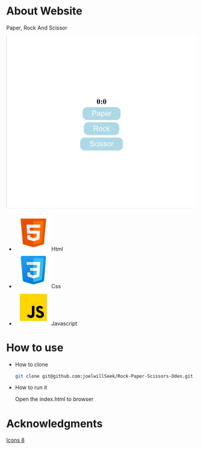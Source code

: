 <h1>About Website</h1>
<p>Paper, Rock And Scissor</p>
<img src="demo.png">
<ul>
<li> <img src="htmlicons.svg">Html</li>
<li> <img src="css.svg">Css</li>
<li> <img src="js.svg">Javascript </li>
</ul>
<h1> How to use </h1>
<ul>
<li>How to clone</li>

```bash
git clone git@github.com:joelwillSeek/Rock-Paper-Scissors-Oden.git
```

<li>How to run it</li>
<p>Open the index.html to browser</p>
</ul>
<h1> Acknowledgments </h1>
<a href="https://icons8.com/icons/set/javascript">Icons 8</a>